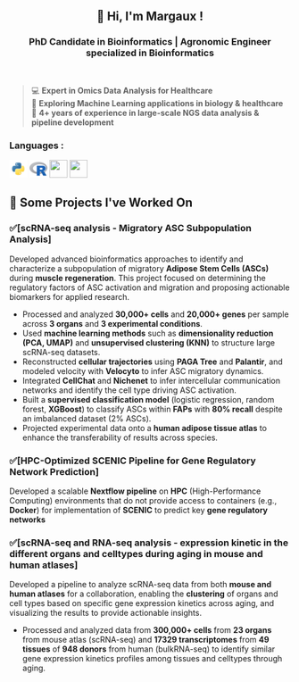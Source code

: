 <h2 align="center">👋 Hi, I'm Margaux !</h2>
<h3 align="center"><strong>PhD Candidate in Bioinformatics | Agronomic Engineer specialized in Bioinformatics</strong></h3>
<br/>

> 💻 **Expert in Omics Data Analysis for Healthcare**  
> 🤖 **Exploring Machine Learning applications in biology & healthcare**  
> 🚀 **4+ years of experience in large-scale NGS data analysis & pipeline development**

### Languages :
<img height="32" width="32" src="https://raw.githubusercontent.com/github/explore/80688e429a7d4ef2fca1e82350fe8e3517d3494d/topics/python/python.png?size=48" /> <img height="32" width="32" src="https://raw.githubusercontent.com/github/explore/80688e429a7d4ef2fca1e82350fe8e3517d3494d/topics/r/r.png?size=48" />
<img height="32" width="32" src="https://www.svgrepo.com/show/353478/bash-icon.svg" />
<img height="32" width="32" src="https://cdn-icons-png.freepik.com/512/17266/17266015.png" />

## 🚀 Some Projects I've Worked On

### ✅[scRNA-seq analysis - Migratory ASC Subpopulation Analysis]
Developed advanced bioinformatics approaches to identify and characterize a subpopulation of migratory **Adipose Stem Cells (ASCs)** during **muscle regeneration**. This project focused on determining the regulatory factors of ASC activation and migration and proposing actionable biomarkers for applied research.

- Processed and analyzed **30,000+ cells** and **20,000+ genes** per sample across **3 organs** and **3 experimental conditions**.
- Used **machine learning methods** such as **dimensionality reduction (PCA, UMAP)** and **unsupervised clustering (KNN)** to structure large scRNA-seq datasets.
- Reconstructed **cellular trajectories** using **PAGA Tree** and **Palantir**, and modeled velocity with **Velocyto** to infer ASC migratory dynamics.
- Integrated **CellChat** and **Nichenet** to infer intercellular communication networks and identify the cell type driving ASC activation.
- Built a **supervised classification model** (logistic regression, random forest, **XGBoost**) to classify ASCs within **FAPs** with **80% recall** despite an imbalanced dataset (2% ASCs).
- Projected experimental data onto a **human adipose tissue atlas** to enhance the transferability of results across species.

### ✅[HPC-Optimized SCENIC Pipeline for Gene Regulatory Network Prediction]
Developed a scalable **Nextflow pipeline** on **HPC** (High-Performance Computing) environments that do not provide access to containers (e.g., **Docker**) for implementation of **SCENIC** to predict key **gene regulatory networks**

### ✅[scRNA-seq and RNA-seq analysis - expression kinetic in the different organs and celltypes during aging in mouse and human atlases]
Developed a pipeline to analyze scRNA-seq data from both **mouse and human atlases** for a collaboration, enabling the **clustering** of organs and cell types based on specific gene expression kinetics across aging, and visualizing the results to provide actionable insights.
- Processed and analyzed data from **300,000+ cells** from **23 organs** from mouse atlas (scRNA-seq) and **17329 transcriptomes** from **49 tissues** of **948 donors** from human (bulkRNA-seq) to identify similar gene expression kinetics profiles among tissues and celltypes through aging.


